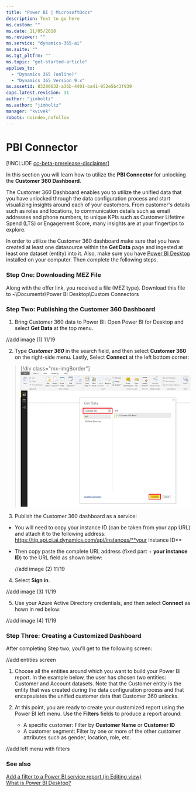 ```yaml
---
title: "Power BI | MicrosoftDocs"
description: Text to go here
ms.custom: ""
ms.date: 11/05/2018
ms.reviewer: ""
ms.service: "dynamics-365-ai"
ms.suite: ""
ms.tgt_pltfrm: ""
ms.topic: "get-started-article"
applies_to: 
  - "Dynamics 365 (online)"
  - "Dynamics 365 Version 9.x"
ms.assetid: 83200632-a36b-4401-ba41-952e5b43f939
caps.latest.revision: 31
author: "jimholtz"
ms.author: "jimholtz"
manager: "kvivek"
robots: noindex,nofollow
---
```

# PBI Connector

[!INCLUDE [cc-beta-prerelease-disclaimer](../includes/cc-beta-prerelease-disclaimer.md)]

In this section you will learn how to utilize the **PBI Connector** for unlocking the **Customer 360 Dashboard**.

The Customer 360 Dashboard enables you to utilize the unified data that you have unlocked through the data configuration process and start visualizing insights around each of your customers. From customer's details such as roles and locations, to communication details such as email addresses and phone numbers, to unique KPIs such as Customer Lifetime Spend (LTS) or Engagement Score, many insights are at your fingertips to explore. 

In order to utilize the Customer 360 dashboard make sure that you have created at least one datasource within the **Get Data** page and ingested at least one dataset (entity) into it. Also, make sure you have [Power BI Desktop](https://powerbi.microsoft.com/desktop/) installed on your computer. Then complete the following steps.

### Step One: Downloading MEZ File

Along with the offer link, you received a file (MEZ type). Download this file to ~\Documents\Power BI Desktop\Custom Connectors

### Step Two: Publishing the Customer 360 Dashboard
 
 1. Bring Customer 360 data to Power BI: Open Power BI for Desktop and select **Get Data** at the top menu.
 
 //add image (1) 11/19
 
 2. Type ***Customer 360*** in the search field, and then select **Customer 360** on the right-side menu. Lastly, Select **Connect** at the left bottom corner:

  > [!div class="mx-imgBorder"] 
  > ![](media/connector-pbi-step-3.png "PBI Connector")

3. Publish the Customer 360 dashboard as a service: 
- You will need to copy your instance ID (can be taken from your app URL) and attach it to the following address:
  https://tip.api.ci.ai.dynamics.com/api/instances/**your instance ID**

- Then copy paste the complete URL address (fixed part + **your instance ID**) to the URL field as shown below:

  //add image (2) 11/19

4. Select **Sign in**.

//add image (3) 11/19
     
5. Use your Azure Active Directory credentials, and then select **Connect** as hown in red below:
     
 //add image (4) 11/19
     
### Step Three: Creating a Customized Dashboard

After completing Step two, you'll get to the following screen:

//add entities screen

1. Choose all the entities around which you want to build your Power BI report. In the example below, the user has chosen two entities:  Customer and Account datasets. Note that the Customer entity is the entity that was created during the data configuration process and that encapsulates the unified customer data that Customer 360 unlocks.
   
 <!--  [PBI8] -->

2. At this point, you are ready to create your customized report using the Power BI left menu. Use the **Filters** fields to produce a report around:

   - A specific customer: Filter by **Customer Name** or **Customer ID**
   - A customer segment: Filter by one or more of the other customer attributes such as gender, location, role, etc.

//add left menu with filters

<!--   [PBI9] -->

### See also
 [Add a filter to a Power BI service report (in Editing view)](https://docs.microsoft.com/power-bi/power-bi-report-add-filter)<br/>
 [What is Power BI Desktop?](https://docs.microsoft.com/power-bi/desktop-what-is-desktop)
